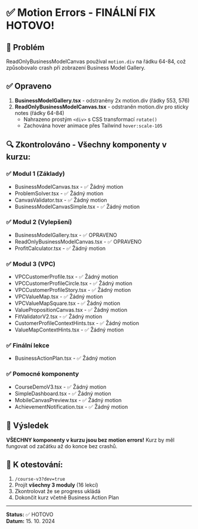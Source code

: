 # ✅ Motion Errors - FINÁLNÍ FIX HOTOVO!

## 🐛 Problém
ReadOnlyBusinessModelCanvas používal `motion.div` na řádku 64-84, což způsobovalo crash při zobrazení Business Model Gallery.

## ✅ Opraveno
1. **BusinessModelGallery.tsx** - odstraněny 2x motion.div (řádky 553, 576)
2. **ReadOnlyBusinessModelCanvas.tsx** - odstraněn motion.div pro sticky notes (řádky 64-84)
   - Nahrazeno prostým `<div>` s CSS transformací `rotate()`
   - Zachována hover animace přes Tailwind `hover:scale-105`

## 🔍 Zkontrolováno - Všechny komponenty v kurzu:

### ✅ Modul 1 (Základy)
- BusinessModelCanvas.tsx - ✅ Žádný motion
- ProblemSolver.tsx - ✅ Žádný motion
- CanvasValidator.tsx - ✅ Žádný motion
- BusinessModelCanvasSimple.tsx - ✅ Žádný motion

### ✅ Modul 2 (Vylepšení)
- BusinessModelGallery.tsx - ✅ OPRAVENO
- ReadOnlyBusinessModelCanvas.tsx - ✅ OPRAVENO
- ProfitCalculator.tsx - ✅ Žádný motion

### ✅ Modul 3 (VPC)
- VPCCustomerProfile.tsx - ✅ Žádný motion
- VPCCustomerProfileCircle.tsx - ✅ Žádný motion
- VPCCustomerProfileStory.tsx - ✅ Žádný motion
- VPCValueMap.tsx - ✅ Žádný motion
- VPCValueMapSquare.tsx - ✅ Žádný motion
- ValuePropositionCanvas.tsx - ✅ Žádný motion
- FitValidatorV2.tsx - ✅ Žádný motion
- CustomerProfileContextHints.tsx - ✅ Žádný motion
- ValueMapContextHints.tsx - ✅ Žádný motion

### ✅ Finální lekce
- BusinessActionPlan.tsx - ✅ Žádný motion

### ✅ Pomocné komponenty
- CourseDemoV3.tsx - ✅ Žádný motion
- SimpleDashboard.tsx - ✅ Žádný motion
- MobileCanvasPreview.tsx - ✅ Žádný motion
- AchievementNotification.tsx - ✅ Žádný motion

## 🎯 Výsledek
**VŠECHNY komponenty v kurzu jsou bez motion errors!** Kurz by měl fungovat od začátku až do konce bez crashů.

## 🧪 K otestování:
1. `/course-v3?dev=true`
2. Projít **všechny 3 moduly** (16 lekcí)
3. Zkontrolovat že se progress ukládá
4. Dokončit kurz včetně Business Action Plan

---

**Status:** ✅ HOTOVO  
**Datum:** 15. 10. 2024
